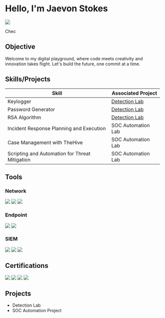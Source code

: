 # Hello, I'm Jaevon Stokes
<a href="https://linkedin.com/in/jaevon-stokes"><img src="https://img.shields.io/badge/-LinkedIn-0072b1?&style=for-the-badge&logo=linkedin&logoColor=white" /></a>

Chec

## Objective

Welcome to my digital playground, where code meets creativity and innovation takes flight. Let's build the future, one commit at a time.

## Skills/Projects

| Skill                                         | Associated Project         |
|-----------------------------------------------|----------------------------|
| Keylogger         | <a href="https://github.com/jstokes84/Cybersecurity-Projects/tree/main/Keylogger">Detection Lab</a>|
| Password Generator | <a href="https://github.com/jstokes84/Cybersecurity-Projects/tree/main/Password%20Generator">Detection Lab</a>|
| RSA Algorithm       | <a href="https://github.com/jstokes84/Cybersecurity-Projects/tree/main/RSA_Algorithm">Detection Lab</a>||
| Incident Response Planning and Execution      | SOC Automation Lab|
| Case Management with TheHive                  | SOC Automation Lab|
| Scripting and Automation for Threat Mitigation | SOC Automation Lab|

## Tools


### Network
<div>
    <img src="https://img.shields.io/badge/-Wireshark-1679A7?&style=for-the-badge&logo=Wireshark&logoColor=white" />
    <img src="https://img.shields.io/badge/-Suricata-EF3B2D?&style=for-the-badge&logo=Suricata&logoColor=white" />
    <img src="https://img.shields.io/badge/-Zeek-777BB4?&style=for-the-badge&logo=Zeek&logoColor=white" />
</div>

### Endpoint
<div>
    <img src="https://img.shields.io/badge/-Microsoft_Defender_for_Endpoint-00A4EF?&style=for-the-badge&logo=Microsoft&logoColor=white" />
    <img src="https://img.shields.io/badge/-Velociraptor-4B275F?&style=for-the-badge&logo=Velociraptor&logoColor=white" />
</div>

### SIEM
<div>
    <img src="https://img.shields.io/badge/-Microsoft_Sentinel-0078D4?&style=for-the-badge&logo=Microsoft&logoColor=white" />
    <img src="https://img.shields.io/badge/-Splunk-000000?&style=for-the-badge&logo=Splunk&logoColor=white" />
    <img src="https://img.shields.io/badge/-Elastic-005571?&style=for-the-badge&logo=Elastic&logoColor=white" />
</div>

## Certifications

<div>
<img src="https://img.shields.io/badge/-Security%2B-FF0000?&style=for-the-badge&logo=CompTIA&logoColor=white" />
<img src="https://img.shields.io/badge/-ISC2 CC -007ACC?&style=for-the-badge&logo=ISC2&logoColor=white" />
<img src="https://img.shields.io/badge/-Cloud Practicioner-006400?&style=for-the-badge&logo=AWS&logoColor=white" />
<img src="https://img.shields.io/badge/-Cloud Practicioner -006400?&style=for-the-badge&logo=AWS&logoColor=white" />
</div>

## Projects
- Detection Lab
- SOC Automation Project
